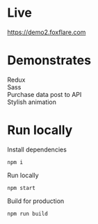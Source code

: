 # Live
https://demo2.foxflare.com

# Demonstrates
Redux  
Sass  
Purchase data post to API  
Stylish animation  


# Run locally
Install dependencies
```
npm i
```
Run locally
```
npm start
```
Build for production
```
npm run build
```
